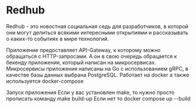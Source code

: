 # Redhub

Redhub - это новостная социальная седь для разработчиков, в которой они могут делиться всякими интересными открытиями и рассказывать о каких-то событиях в мире технологий.



Приложение предоставляет API-Gateway, к которому можно обращаться с HTTP-запросами. А он в свою очередь обрацается к бекенду приложения, который написан на микросервисах. Микросервисы приложения написаны на Go с использованием gRPC, в качестве базы данных выбрана PostgreSQL. Работает на docker а также используется docker-compose

Запуск приложения
Если у вас установлен make, то нужно просто прописать команду make build-up
Если нет то docker compose up --build